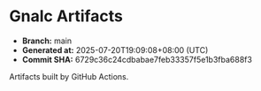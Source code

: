 # Gnalc Artifacts

- **Branch:** main
- **Generated at:** 2025-07-20T19:09:08+08:00 (UTC)
- **Commit SHA:** 6729c36c24cdbabae7feb33357f5e1b3fba688f3

Artifacts built by GitHub Actions.  
